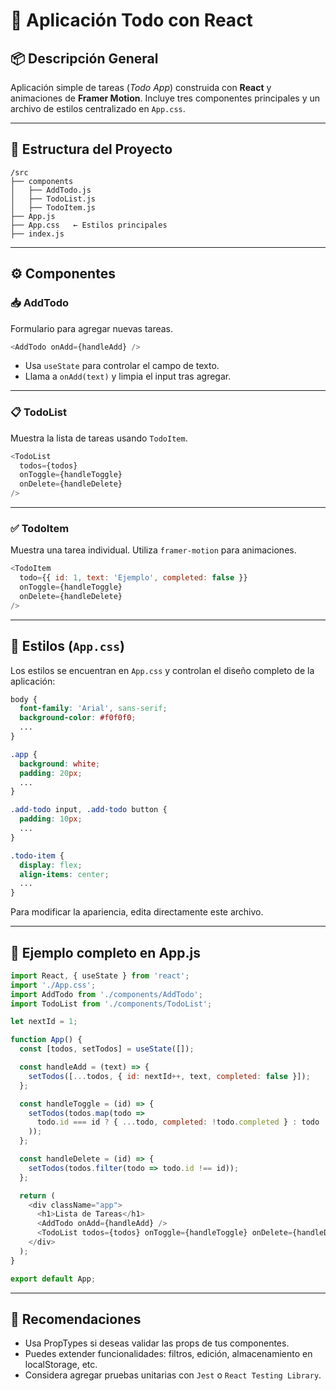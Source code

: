 
# 📝 Aplicación Todo con React

## 📦 Descripción General

Aplicación simple de tareas (*Todo App*) construida con **React** y animaciones de **Framer Motion**. Incluye tres componentes principales y un archivo de estilos centralizado en `App.css`.

---

## 🧱 Estructura del Proyecto

```
/src
├── components
│   ├── AddTodo.js
│   ├── TodoList.js
│   ├── TodoItem.js
├── App.js
├── App.css   ← Estilos principales
├── index.js
```

---

## ⚙️ Componentes

### 📥 AddTodo

Formulario para agregar nuevas tareas.

```js
<AddTodo onAdd={handleAdd} />
```

- Usa `useState` para controlar el campo de texto.
- Llama a `onAdd(text)` y limpia el input tras agregar.

---

### 📋 TodoList

Muestra la lista de tareas usando `TodoItem`.

```js
<TodoList
  todos={todos}
  onToggle={handleToggle}
  onDelete={handleDelete}
/>
```

---

### ✅ TodoItem

Muestra una tarea individual. Utiliza `framer-motion` para animaciones.

```js
<TodoItem
  todo={{ id: 1, text: 'Ejemplo', completed: false }}
  onToggle={handleToggle}
  onDelete={handleDelete}
/>
```

---

## 🎨 Estilos (`App.css`)

Los estilos se encuentran en `App.css` y controlan el diseño completo de la aplicación:

```css
body {
  font-family: 'Arial', sans-serif;
  background-color: #f0f0f0;
  ...
}

.app {
  background: white;
  padding: 20px;
  ...
}

.add-todo input, .add-todo button {
  padding: 10px;
  ...
}

.todo-item {
  display: flex;
  align-items: center;
  ...
}
```

Para modificar la apariencia, edita directamente este archivo.

---

## 🧪 Ejemplo completo en App.js

```js
import React, { useState } from 'react';
import './App.css';
import AddTodo from './components/AddTodo';
import TodoList from './components/TodoList';

let nextId = 1;

function App() {
  const [todos, setTodos] = useState([]);

  const handleAdd = (text) => {
    setTodos([...todos, { id: nextId++, text, completed: false }]);
  };

  const handleToggle = (id) => {
    setTodos(todos.map(todo =>
      todo.id === id ? { ...todo, completed: !todo.completed } : todo
    ));
  };

  const handleDelete = (id) => {
    setTodos(todos.filter(todo => todo.id !== id));
  };

  return (
    <div className="app">
      <h1>Lista de Tareas</h1>
      <AddTodo onAdd={handleAdd} />
      <TodoList todos={todos} onToggle={handleToggle} onDelete={handleDelete} />
    </div>
  );
}

export default App;
```

---

## 🔧 Recomendaciones

- Usa PropTypes si deseas validar las props de tus componentes.
- Puedes extender funcionalidades: filtros, edición, almacenamiento en localStorage, etc.
- Considera agregar pruebas unitarias con `Jest` o `React Testing Library`.
